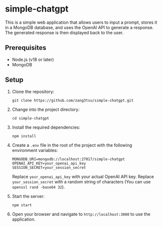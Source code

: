# simple-chatgpt

This is a simple web application that allows users to input a prompt, stores it in a MongoDB database, and uses the OpenAI API to generate a response. The generated response is then displayed back to the user.

## Prerequisites

- Node.js (v18 or later)
- MongoDB

## Setup

1. Clone the repository:

    ```
    git clone https://github.com/zang3tsu/simple-chatgpt.git
    ```

2. Change into the project directory:

    ```
    cd simple-chatgpt
    ```

3. Install the required dependencies:

    ```
    npm install
    ```

4. Create a `.env` file in the root of the project with the following environment variables:

    ```
    MONGODB_URI=mongodb://localhost:27017/simple-chatgpt
    OPENAI_API_KEY=your_openai_api_key
    SESSION_SECRET=your_session_secret
    ```

    Replace `your_openai_api_key` with your actual OpenAI API key. Replace `your_session_secret` with a random string of characters (You can use `openssl rand -base64 32`).


5. Start the server:

    ```
    npm start
    ```
   
6. Open your browser and navigate to `http://localhost:3000` to use the application.